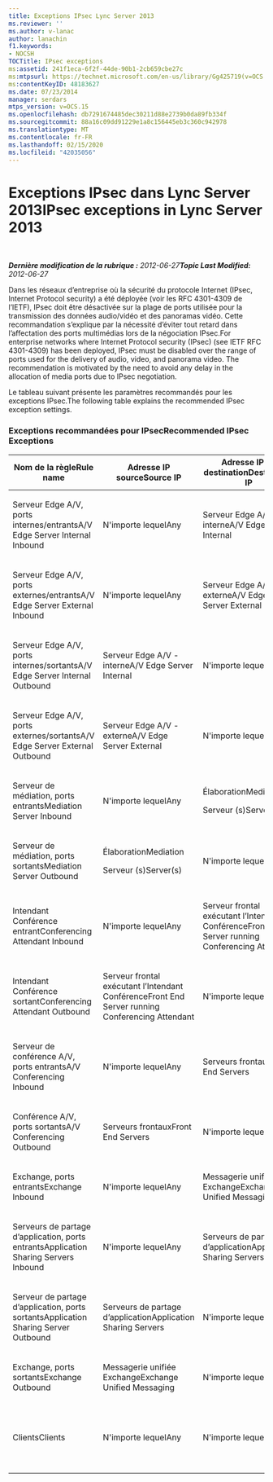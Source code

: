```yaml
---
title: Exceptions IPsec Lync Server 2013
ms.reviewer: ''
ms.author: v-lanac
author: lanachin
f1.keywords:
- NOCSH
TOCTitle: IPsec exceptions
ms:assetid: 241f1eca-6f2f-44de-90b1-2cb659cbe27c
ms:mtpsurl: https://technet.microsoft.com/en-us/library/Gg425719(v=OCS.15)
ms:contentKeyID: 48183627
ms.date: 07/23/2014
manager: serdars
mtps_version: v=OCS.15
ms.openlocfilehash: db7291674485dec30211d88e2739b0da89fb334f
ms.sourcegitcommit: 88a16c09dd91229e1a8c156445eb3c360c942978
ms.translationtype: MT
ms.contentlocale: fr-FR
ms.lasthandoff: 02/15/2020
ms.locfileid: "42035056"
---
```

<div data-xmlns="http://www.w3.org/1999/xhtml">

<div class="topic" data-xmlns="http://www.w3.org/1999/xhtml" data-msxsl="urn:schemas-microsoft-com:xslt" data-cs="http://msdn.microsoft.com/">

<div data-asp="http://msdn2.microsoft.com/asp">

# <a name="ipsec-exceptions-in-lync-server-2013"></a><span data-ttu-id="ee93a-102">Exceptions IPsec dans Lync Server 2013</span><span class="sxs-lookup"><span data-stu-id="ee93a-102">IPsec exceptions in Lync Server 2013</span></span>

</div>

<div id="mainSection">

<div id="mainBody">

<span> </span>

<span data-ttu-id="ee93a-103">_**Dernière modification de la rubrique :** 2012-06-27_</span><span class="sxs-lookup"><span data-stu-id="ee93a-103">_**Topic Last Modified:** 2012-06-27_</span></span>

<span data-ttu-id="ee93a-p101">Dans les réseaux d’entreprise où la sécurité du protocole Internet (IPsec, Internet Protocol security) a été déployée (voir les RFC 4301-4309 de l’IETF), IPsec doit être désactivée sur la plage de ports utilisée pour la transmission des données audio/vidéo et des panoramas vidéo. Cette recommandation s’explique par la nécessité d’éviter tout retard dans l’affectation des ports multimédias lors de la négociation IPsec.</span><span class="sxs-lookup"><span data-stu-id="ee93a-p101">For enterprise networks where Internet Protocol security (IPsec) (see IETF RFC 4301-4309) has been deployed, IPsec must be disabled over the range of ports used for the delivery of audio, video, and panorama video. The recommendation is motivated by the need to avoid any delay in the allocation of media ports due to IPsec negotiation.</span></span>

<span data-ttu-id="ee93a-106">Le tableau suivant présente les paramètres recommandés pour les exceptions IPsec.</span><span class="sxs-lookup"><span data-stu-id="ee93a-106">The following table explains the recommended IPsec exception settings.</span></span>

### <a name="recommended-ipsec-exceptions"></a><span data-ttu-id="ee93a-107">Exceptions recommandées pour IPsec</span><span class="sxs-lookup"><span data-stu-id="ee93a-107">Recommended IPsec Exceptions</span></span>

<table style="width:100%;">
<colgroup>
<col style="width: 14%" />
<col style="width: 14%" />
<col style="width: 14%" />
<col style="width: 14%" />
<col style="width: 14%" />
<col style="width: 14%" />
<col style="width: 14%" />
</colgroup>
<thead>
<tr class="header">
<th><span data-ttu-id="ee93a-108">Nom de la règle</span><span class="sxs-lookup"><span data-stu-id="ee93a-108">Rule name</span></span></th>
<th><span data-ttu-id="ee93a-109">Adresse IP source</span><span class="sxs-lookup"><span data-stu-id="ee93a-109">Source IP</span></span></th>
<th><span data-ttu-id="ee93a-110">Adresse IP de destination</span><span class="sxs-lookup"><span data-stu-id="ee93a-110">Destination IP</span></span></th>
<th><span data-ttu-id="ee93a-111">Protocole</span><span class="sxs-lookup"><span data-stu-id="ee93a-111">Protocol</span></span></th>
<th><span data-ttu-id="ee93a-112">Port source</span><span class="sxs-lookup"><span data-stu-id="ee93a-112">Source port</span></span></th>
<th><span data-ttu-id="ee93a-113">Port de destination</span><span class="sxs-lookup"><span data-stu-id="ee93a-113">Destination port</span></span></th>
<th><span data-ttu-id="ee93a-114">Besoin d’authentification</span><span class="sxs-lookup"><span data-stu-id="ee93a-114">Authentication Requirement</span></span></th>
</tr>
</thead>
<tbody>
<tr class="odd">
<td><p><span data-ttu-id="ee93a-115">Serveur Edge A/V, ports internes/entrants</span><span class="sxs-lookup"><span data-stu-id="ee93a-115">A/V Edge Server Internal Inbound</span></span></p></td>
<td><p><span data-ttu-id="ee93a-116">N'importe lequel</span><span class="sxs-lookup"><span data-stu-id="ee93a-116">Any</span></span></p></td>
<td><p><span data-ttu-id="ee93a-117">Serveur Edge A/V - interne</span><span class="sxs-lookup"><span data-stu-id="ee93a-117">A/V Edge Server Internal</span></span></p></td>
<td><p><span data-ttu-id="ee93a-118">UDP et TCP</span><span class="sxs-lookup"><span data-stu-id="ee93a-118">UDP and TCP</span></span></p></td>
<td><p><span data-ttu-id="ee93a-119">N'importe lequel</span><span class="sxs-lookup"><span data-stu-id="ee93a-119">Any</span></span></p></td>
<td><p><span data-ttu-id="ee93a-120">N'importe lequel</span><span class="sxs-lookup"><span data-stu-id="ee93a-120">Any</span></span></p></td>
<td><p><span data-ttu-id="ee93a-121">Ne pas authentifier</span><span class="sxs-lookup"><span data-stu-id="ee93a-121">Do not authenticate</span></span></p></td>
</tr>
<tr class="even">
<td><p><span data-ttu-id="ee93a-122">Serveur Edge A/V, ports externes/entrants</span><span class="sxs-lookup"><span data-stu-id="ee93a-122">A/V Edge Server External Inbound</span></span></p></td>
<td><p><span data-ttu-id="ee93a-123">N'importe lequel</span><span class="sxs-lookup"><span data-stu-id="ee93a-123">Any</span></span></p></td>
<td><p><span data-ttu-id="ee93a-124">Serveur Edge A/V - externe</span><span class="sxs-lookup"><span data-stu-id="ee93a-124">A/V Edge Server External</span></span></p></td>
<td><p><span data-ttu-id="ee93a-125">UDP et TCP</span><span class="sxs-lookup"><span data-stu-id="ee93a-125">UDP and TCP</span></span></p></td>
<td><p><span data-ttu-id="ee93a-126">N'importe lequel</span><span class="sxs-lookup"><span data-stu-id="ee93a-126">Any</span></span></p></td>
<td><p><span data-ttu-id="ee93a-127">N'importe lequel</span><span class="sxs-lookup"><span data-stu-id="ee93a-127">Any</span></span></p></td>
<td><p><span data-ttu-id="ee93a-128">Ne pas authentifier</span><span class="sxs-lookup"><span data-stu-id="ee93a-128">Do not authenticate</span></span></p></td>
</tr>
<tr class="odd">
<td><p><span data-ttu-id="ee93a-129">Serveur Edge A/V, ports internes/sortants</span><span class="sxs-lookup"><span data-stu-id="ee93a-129">A/V Edge Server Internal Outbound</span></span></p></td>
<td><p><span data-ttu-id="ee93a-130">Serveur Edge A/V - interne</span><span class="sxs-lookup"><span data-stu-id="ee93a-130">A/V Edge Server Internal</span></span></p></td>
<td><p><span data-ttu-id="ee93a-131">N'importe lequel</span><span class="sxs-lookup"><span data-stu-id="ee93a-131">Any</span></span></p></td>
<td><p><span data-ttu-id="ee93a-132">TCP &amp; UDP</span><span class="sxs-lookup"><span data-stu-id="ee93a-132">UDP &amp; TCP</span></span></p></td>
<td><p><span data-ttu-id="ee93a-133">N'importe lequel</span><span class="sxs-lookup"><span data-stu-id="ee93a-133">Any</span></span></p></td>
<td><p><span data-ttu-id="ee93a-134">N'importe lequel</span><span class="sxs-lookup"><span data-stu-id="ee93a-134">Any</span></span></p></td>
<td><p><span data-ttu-id="ee93a-135">Ne pas authentifier</span><span class="sxs-lookup"><span data-stu-id="ee93a-135">Do not authenticate</span></span></p></td>
</tr>
<tr class="even">
<td><p><span data-ttu-id="ee93a-136">Serveur Edge A/V, ports externes/sortants</span><span class="sxs-lookup"><span data-stu-id="ee93a-136">A/V Edge Server External Outbound</span></span></p></td>
<td><p><span data-ttu-id="ee93a-137">Serveur Edge A/V - externe</span><span class="sxs-lookup"><span data-stu-id="ee93a-137">A/V Edge Server External</span></span></p></td>
<td><p><span data-ttu-id="ee93a-138">N'importe lequel</span><span class="sxs-lookup"><span data-stu-id="ee93a-138">Any</span></span></p></td>
<td><p><span data-ttu-id="ee93a-139">UDP et TCP</span><span class="sxs-lookup"><span data-stu-id="ee93a-139">UDP and TCP</span></span></p></td>
<td><p><span data-ttu-id="ee93a-140">N'importe lequel</span><span class="sxs-lookup"><span data-stu-id="ee93a-140">Any</span></span></p></td>
<td><p><span data-ttu-id="ee93a-141">N'importe lequel</span><span class="sxs-lookup"><span data-stu-id="ee93a-141">Any</span></span></p></td>
<td><p><span data-ttu-id="ee93a-142">Ne pas authentifier</span><span class="sxs-lookup"><span data-stu-id="ee93a-142">Do not authenticate</span></span></p></td>
</tr>
<tr class="odd">
<td><p><span data-ttu-id="ee93a-143">Serveur de médiation, ports entrants</span><span class="sxs-lookup"><span data-stu-id="ee93a-143">Mediation Server Inbound</span></span></p></td>
<td><p><span data-ttu-id="ee93a-144">N'importe lequel</span><span class="sxs-lookup"><span data-stu-id="ee93a-144">Any</span></span></p></td>
<td><p><span data-ttu-id="ee93a-145">Élaboration</span><span class="sxs-lookup"><span data-stu-id="ee93a-145">Mediation</span></span></p>
<p><span data-ttu-id="ee93a-146">Serveur (s)</span><span class="sxs-lookup"><span data-stu-id="ee93a-146">Server(s)</span></span></p></td>
<td><p><span data-ttu-id="ee93a-147">UDP et TCP</span><span class="sxs-lookup"><span data-stu-id="ee93a-147">UDP and TCP</span></span></p></td>
<td><p><span data-ttu-id="ee93a-148">N'importe lequel</span><span class="sxs-lookup"><span data-stu-id="ee93a-148">Any</span></span></p></td>
<td><p><span data-ttu-id="ee93a-149">N'importe lequel</span><span class="sxs-lookup"><span data-stu-id="ee93a-149">Any</span></span></p></td>
<td><p><span data-ttu-id="ee93a-150">Ne pas authentifier</span><span class="sxs-lookup"><span data-stu-id="ee93a-150">Do not authenticate</span></span></p></td>
</tr>
<tr class="even">
<td><p><span data-ttu-id="ee93a-151">Serveur de médiation, ports sortants</span><span class="sxs-lookup"><span data-stu-id="ee93a-151">Mediation Server Outbound</span></span></p></td>
<td><p><span data-ttu-id="ee93a-152">Élaboration</span><span class="sxs-lookup"><span data-stu-id="ee93a-152">Mediation</span></span></p>
<p><span data-ttu-id="ee93a-153">Serveur (s)</span><span class="sxs-lookup"><span data-stu-id="ee93a-153">Server(s)</span></span></p></td>
<td><p><span data-ttu-id="ee93a-154">N'importe lequel</span><span class="sxs-lookup"><span data-stu-id="ee93a-154">Any</span></span></p></td>
<td><p><span data-ttu-id="ee93a-155">UDP et TCP</span><span class="sxs-lookup"><span data-stu-id="ee93a-155">UDP and TCP</span></span></p></td>
<td><p><span data-ttu-id="ee93a-156">N'importe lequel</span><span class="sxs-lookup"><span data-stu-id="ee93a-156">Any</span></span></p></td>
<td><p><span data-ttu-id="ee93a-157">N'importe lequel</span><span class="sxs-lookup"><span data-stu-id="ee93a-157">Any</span></span></p></td>
<td><p><span data-ttu-id="ee93a-158">Ne pas authentifier</span><span class="sxs-lookup"><span data-stu-id="ee93a-158">Do not authenticate</span></span></p></td>
</tr>
<tr class="odd">
<td><p><span data-ttu-id="ee93a-159">Intendant Conférence entrant</span><span class="sxs-lookup"><span data-stu-id="ee93a-159">Conferencing Attendant Inbound</span></span></p></td>
<td><p><span data-ttu-id="ee93a-160">N'importe lequel</span><span class="sxs-lookup"><span data-stu-id="ee93a-160">Any</span></span></p></td>
<td><p><span data-ttu-id="ee93a-161">Serveur frontal exécutant l’Intendant Conférence</span><span class="sxs-lookup"><span data-stu-id="ee93a-161">Front End Server running Conferencing Attendant</span></span></p></td>
<td><p><span data-ttu-id="ee93a-162">UDP et TCP</span><span class="sxs-lookup"><span data-stu-id="ee93a-162">UDP and TCP</span></span></p></td>
<td><p><span data-ttu-id="ee93a-163">N'importe lequel</span><span class="sxs-lookup"><span data-stu-id="ee93a-163">Any</span></span></p></td>
<td><p><span data-ttu-id="ee93a-164">N'importe lequel</span><span class="sxs-lookup"><span data-stu-id="ee93a-164">Any</span></span></p></td>
<td><p><span data-ttu-id="ee93a-165">Ne pas authentifier</span><span class="sxs-lookup"><span data-stu-id="ee93a-165">Do not authenticate</span></span></p></td>
</tr>
<tr class="even">
<td><p><span data-ttu-id="ee93a-166">Intendant Conférence sortant</span><span class="sxs-lookup"><span data-stu-id="ee93a-166">Conferencing Attendant Outbound</span></span></p></td>
<td><p><span data-ttu-id="ee93a-167">Serveur frontal exécutant l’Intendant Conférence</span><span class="sxs-lookup"><span data-stu-id="ee93a-167">Front End Server running Conferencing Attendant</span></span></p></td>
<td><p><span data-ttu-id="ee93a-168">N'importe lequel</span><span class="sxs-lookup"><span data-stu-id="ee93a-168">Any</span></span></p></td>
<td><p><span data-ttu-id="ee93a-169">UDP et TCP</span><span class="sxs-lookup"><span data-stu-id="ee93a-169">UDP and TCP</span></span></p></td>
<td><p><span data-ttu-id="ee93a-170">N'importe lequel</span><span class="sxs-lookup"><span data-stu-id="ee93a-170">Any</span></span></p></td>
<td><p><span data-ttu-id="ee93a-171">N'importe lequel</span><span class="sxs-lookup"><span data-stu-id="ee93a-171">Any</span></span></p></td>
<td><p><span data-ttu-id="ee93a-172">Ne pas authentifier</span><span class="sxs-lookup"><span data-stu-id="ee93a-172">Do not authenticate</span></span></p></td>
</tr>
<tr class="odd">
<td><p><span data-ttu-id="ee93a-173">Serveur de conférence A/V, ports entrants</span><span class="sxs-lookup"><span data-stu-id="ee93a-173">A/V Conferencing Inbound</span></span></p></td>
<td><p><span data-ttu-id="ee93a-174">N'importe lequel</span><span class="sxs-lookup"><span data-stu-id="ee93a-174">Any</span></span></p></td>
<td><p><span data-ttu-id="ee93a-175">Serveurs frontaux</span><span class="sxs-lookup"><span data-stu-id="ee93a-175">Front End Servers</span></span></p></td>
<td><p><span data-ttu-id="ee93a-176">UDP et TCP</span><span class="sxs-lookup"><span data-stu-id="ee93a-176">UDP and TCP</span></span></p></td>
<td><p><span data-ttu-id="ee93a-177">N'importe lequel</span><span class="sxs-lookup"><span data-stu-id="ee93a-177">Any</span></span></p></td>
<td><p><span data-ttu-id="ee93a-178">N'importe lequel</span><span class="sxs-lookup"><span data-stu-id="ee93a-178">Any</span></span></p></td>
<td><p><span data-ttu-id="ee93a-179">Ne pas authentifier</span><span class="sxs-lookup"><span data-stu-id="ee93a-179">Do not authenticate</span></span></p></td>
</tr>
<tr class="even">
<td><p><span data-ttu-id="ee93a-180">Conférence A/V, ports sortants</span><span class="sxs-lookup"><span data-stu-id="ee93a-180">A/V Conferencing Outbound</span></span></p></td>
<td><p><span data-ttu-id="ee93a-181">Serveurs frontaux</span><span class="sxs-lookup"><span data-stu-id="ee93a-181">Front End Servers</span></span></p></td>
<td><p><span data-ttu-id="ee93a-182">N'importe lequel</span><span class="sxs-lookup"><span data-stu-id="ee93a-182">Any</span></span></p></td>
<td><p><span data-ttu-id="ee93a-183">UDP et TCP</span><span class="sxs-lookup"><span data-stu-id="ee93a-183">UDP and TCP</span></span></p></td>
<td><p><span data-ttu-id="ee93a-184">N'importe lequel</span><span class="sxs-lookup"><span data-stu-id="ee93a-184">Any</span></span></p></td>
<td><p><span data-ttu-id="ee93a-185">N'importe lequel</span><span class="sxs-lookup"><span data-stu-id="ee93a-185">Any</span></span></p></td>
<td><p><span data-ttu-id="ee93a-186">Ne pas authentifier</span><span class="sxs-lookup"><span data-stu-id="ee93a-186">Do not authenticate</span></span></p></td>
</tr>
<tr class="odd">
<td><p><span data-ttu-id="ee93a-187">Exchange, ports entrants</span><span class="sxs-lookup"><span data-stu-id="ee93a-187">Exchange Inbound</span></span></p></td>
<td><p><span data-ttu-id="ee93a-188">N'importe lequel</span><span class="sxs-lookup"><span data-stu-id="ee93a-188">Any</span></span></p></td>
<td><p><span data-ttu-id="ee93a-189">Messagerie unifiée Exchange</span><span class="sxs-lookup"><span data-stu-id="ee93a-189">Exchange Unified Messaging</span></span></p></td>
<td><p><span data-ttu-id="ee93a-190">UDP et TCP</span><span class="sxs-lookup"><span data-stu-id="ee93a-190">UDP and TCP</span></span></p></td>
<td><p><span data-ttu-id="ee93a-191">N'importe lequel</span><span class="sxs-lookup"><span data-stu-id="ee93a-191">Any</span></span></p></td>
<td><p><span data-ttu-id="ee93a-192">N'importe lequel</span><span class="sxs-lookup"><span data-stu-id="ee93a-192">Any</span></span></p></td>
<td><p><span data-ttu-id="ee93a-193">Ne pas authentifier</span><span class="sxs-lookup"><span data-stu-id="ee93a-193">Do not authenticate</span></span></p></td>
</tr>
<tr class="even">
<td><p><span data-ttu-id="ee93a-194">Serveurs de partage d’application, ports entrants</span><span class="sxs-lookup"><span data-stu-id="ee93a-194">Application Sharing Servers Inbound</span></span></p></td>
<td><p><span data-ttu-id="ee93a-195">N'importe lequel</span><span class="sxs-lookup"><span data-stu-id="ee93a-195">Any</span></span></p></td>
<td><p><span data-ttu-id="ee93a-196">Serveurs de partage d’application</span><span class="sxs-lookup"><span data-stu-id="ee93a-196">Application Sharing Servers</span></span></p></td>
<td><p><span data-ttu-id="ee93a-197">TCP</span><span class="sxs-lookup"><span data-stu-id="ee93a-197">TCP</span></span></p></td>
<td><p><span data-ttu-id="ee93a-198">N'importe lequel</span><span class="sxs-lookup"><span data-stu-id="ee93a-198">Any</span></span></p></td>
<td><p><span data-ttu-id="ee93a-199">N'importe lequel</span><span class="sxs-lookup"><span data-stu-id="ee93a-199">Any</span></span></p></td>
<td><p><span data-ttu-id="ee93a-200">Ne pas authentifier</span><span class="sxs-lookup"><span data-stu-id="ee93a-200">Do not authenticate</span></span></p></td>
</tr>
<tr class="odd">
<td><p><span data-ttu-id="ee93a-201">Serveur de partage d’application, ports sortants</span><span class="sxs-lookup"><span data-stu-id="ee93a-201">Application Sharing Server Outbound</span></span></p></td>
<td><p><span data-ttu-id="ee93a-202">Serveurs de partage d’application</span><span class="sxs-lookup"><span data-stu-id="ee93a-202">Application Sharing Servers</span></span></p></td>
<td><p><span data-ttu-id="ee93a-203">N'importe lequel</span><span class="sxs-lookup"><span data-stu-id="ee93a-203">Any</span></span></p></td>
<td><p><span data-ttu-id="ee93a-204">TCP</span><span class="sxs-lookup"><span data-stu-id="ee93a-204">TCP</span></span></p></td>
<td><p><span data-ttu-id="ee93a-205">N'importe lequel</span><span class="sxs-lookup"><span data-stu-id="ee93a-205">Any</span></span></p></td>
<td><p><span data-ttu-id="ee93a-206">N'importe lequel</span><span class="sxs-lookup"><span data-stu-id="ee93a-206">Any</span></span></p></td>
<td><p><span data-ttu-id="ee93a-207">Ne pas authentifier</span><span class="sxs-lookup"><span data-stu-id="ee93a-207">Do not authenticate</span></span></p></td>
</tr>
<tr class="even">
<td><p><span data-ttu-id="ee93a-208">Exchange, ports sortants</span><span class="sxs-lookup"><span data-stu-id="ee93a-208">Exchange Outbound</span></span></p></td>
<td><p><span data-ttu-id="ee93a-209">Messagerie unifiée Exchange</span><span class="sxs-lookup"><span data-stu-id="ee93a-209">Exchange Unified Messaging</span></span></p></td>
<td><p><span data-ttu-id="ee93a-210">N'importe lequel</span><span class="sxs-lookup"><span data-stu-id="ee93a-210">Any</span></span></p></td>
<td><p><span data-ttu-id="ee93a-211">UDP et TCP</span><span class="sxs-lookup"><span data-stu-id="ee93a-211">UDP and TCP</span></span></p></td>
<td><p><span data-ttu-id="ee93a-212">N'importe lequel</span><span class="sxs-lookup"><span data-stu-id="ee93a-212">Any</span></span></p></td>
<td><p><span data-ttu-id="ee93a-213">N'importe lequel</span><span class="sxs-lookup"><span data-stu-id="ee93a-213">Any</span></span></p></td>
<td><p><span data-ttu-id="ee93a-214">Ne pas authentifier</span><span class="sxs-lookup"><span data-stu-id="ee93a-214">Do not authenticate</span></span></p></td>
</tr>
<tr class="odd">
<td><p><span data-ttu-id="ee93a-215">Clients</span><span class="sxs-lookup"><span data-stu-id="ee93a-215">Clients</span></span></p></td>
<td><p><span data-ttu-id="ee93a-216">N'importe lequel</span><span class="sxs-lookup"><span data-stu-id="ee93a-216">Any</span></span></p></td>
<td><p><span data-ttu-id="ee93a-217">N'importe lequel</span><span class="sxs-lookup"><span data-stu-id="ee93a-217">Any</span></span></p></td>
<td><p><span data-ttu-id="ee93a-218">DATAGRAMME</span><span class="sxs-lookup"><span data-stu-id="ee93a-218">UDP</span></span></p></td>
<td><p><span data-ttu-id="ee93a-219">Plage de ports multimédias définie</span><span class="sxs-lookup"><span data-stu-id="ee93a-219">Specified media port range</span></span></p></td>
<td><p><span data-ttu-id="ee93a-220">N'importe lequel</span><span class="sxs-lookup"><span data-stu-id="ee93a-220">Any</span></span></p></td>
<td><p><span data-ttu-id="ee93a-221">Ne pas authentifier</span><span class="sxs-lookup"><span data-stu-id="ee93a-221">Do not authenticate</span></span></p></td>
</tr>
</tbody>
</table>


</div>

<span> </span>

</div>

</div>

</div>

